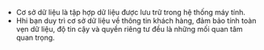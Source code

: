 - Cơ sở dữ liệu là tập hợp dữ liệu được lưu trữ trong hệ thống máy tính.
- Hhi bạn duy trì cơ sở dữ liệu về thông tin khách hàng, đảm bảo tính toàn vẹn dữ liệu, độ tin cậy và quyền riêng tư đều là những mối quan tâm quan trọng.
